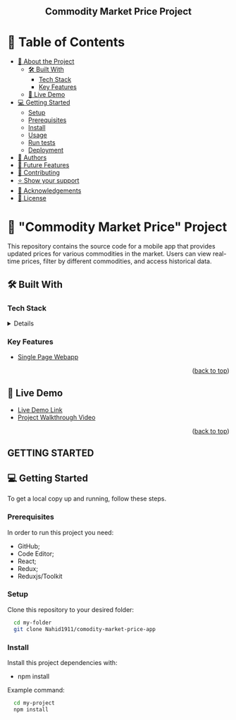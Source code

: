 <a name="readme-top"></a>

<div align="center">

  <h2><b>Commodity Market Price Project</b></h2>

</div>

# 📗 Table of Contents

- [📖 About the Project](#about-project)
  - [🛠 Built With](#built-with)
    - [Tech Stack](#tech-stack)
    - [Key Features](#key-features)
  - [🚀 Live Demo](#live-demo)
- [💻 Getting Started](#getting-started)
  - [Setup](#setup)
  - [Prerequisites](#prerequisites)
  - [Install](#install)
  - [Usage](#usage)
  - [Run tests](#run-tests)
  - [Deployment](#triangular_flag_on_post-deployment)
- [👥 Authors](#authors)
- [🔭 Future Features](#future-features)
- [🤝 Contributing](#contributing)
- [⭐️ Show your support](#support)
- [🙏 Acknowledgements](#acknowledgements)
- [📝 License](#license)

# 📖 "Commodity Market Price" Project <a name="about-project"></a>

This repository contains the source code for a mobile app that provides updated prices for various commodities in the market. Users can view real-time prices, filter by different commodities, and access historical data.

## 🛠 Built With <a name="built-with"></a>

### Tech Stack <a name="tech-stack"></a>

<details>
  <ul>
    <li><a href="https://react-redux.js.org/">React-Redux</a></li>
    <li><a href="https://react-bootstrap.netlify.app/">React-Bootstrap</a></li>
    <li><a href="https://jestjs.io/docs/getting-started">jest</a></li>
  </ul>
</details>

### Key Features <a name="key-features"></a>

- [Single Page Webapp](https://en.wikipedia.org/wiki/Single-page_application)

<p align="right">(<a href="#readme-top">back to top</a>)</p>

## 🚀 Live Demo <a name="live-demo"></a>

- [Live Demo Link](https://commodity-market-latest-price.onrender.com)
- [Project Walkthrough Video](https://www.loom.com/share/d5e10b17920d4f6ea9b695720d429322?sid=49facdea-8653-4097-91be-283c85d69335)

<p align="right">(<a href="#readme-top">back to top</a>)</p>

## GETTING STARTED

## 💻 Getting Started <a name="getting-started"></a>

To get a local copy up and running, follow these steps.

### Prerequisites

In order to run this project you need:

- GitHub;
- Code Editor;
- React;
- Redux;
- Reduxjs/Toolkit

### Setup

Clone this repository to your desired folder:

```sh
  cd my-folder
  git clone Nahid1911/comodity-market-price-app
```

### Install

Install this project dependencies with:

- npm install

Example command:

```sh
  cd my-project
  npm install
```

<!-- ### Usage

To run the project, execute the following command:

- Run `npm start` to see the webpage in local host

### Run tests

To run tests, run the following command:

- npm test
- npx hint .
- `npx stylelint "**/*.{css,scss}"` for style errors.
- `npx eslint "**/*.{js,jsx}"` for Eslint errors

### Deployment

You can deploy this project using:

- GitHub Pages or
- www.render.com

<p align="right">(<a href="#readme-top">back to top</a>)</p>

## 👥 Authors <a name="authors"></a>

👤 **Nahid Raihan Sardar**

- GitHub: [@githubhandle](https://github.com/Nahid1911)
- Medium: [Medium](https://medium.com/@nahid.raihan)
- LinkedIn: [LinkedIn](https://www.linkedin.com/in/nahidraihan/)
- Twitter: [Twitter](https://twitter.com/Nahid1911)

## 🔭 Future Features <a name="future-features"></a>

- [ ] **Nothing**

<p align="right">(<a href="#readme-top">back to top</a>)</p>

## 🤝 Contributing <a name="contributing"></a>

Contributions, issues, and feature requests are welcome!

<p align="right">(<a href="#readme-top">back to top</a>)</p>

## ⭐️ Show your support <a name="support"></a>

If you like this project, U can reach me on my Twitter handle for any collaboration. Here is my Paypal account, for any fund assistance.

<p align="right">(<a href="#readme-top">back to top</a>)</p>

## 🙏 Acknowledgments <a name="acknowledgements"></a>

I would like to thank Microverse and the designer of the project

Original design idea by [Nelson Sakwa on Behance](https://www.behance.net/sakwadesignstudio).

<p align="right">(<a href="#readme-top">back to top</a>)</p>

## 📝 License <a name="license"></a>

This project is [MIT](./LICENSE) licensed.

<p align="right">(<a href="#readme-top">back to top</a>)</p> -->
